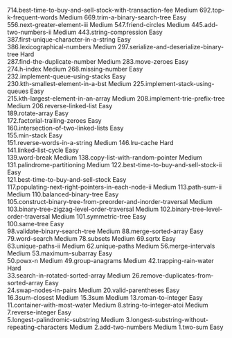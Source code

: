 714.best-time-to-buy-and-sell-stock-with-transaction-fee         Medium
692.top-k-frequent-words                                         Medium
669.trim-a-binary-search-tree                                    Easy  
556.next-greater-element-iii                                     Medium
547.friend-circles                                               Medium
445.add-two-numbers-ii                                           Medium
443.string-compression                                           Easy  
387.first-unique-character-in-a-string                           Easy  
386.lexicographical-numbers                                      Medium
297.serialize-and-deserialize-binary-tree                        Hard  
287.find-the-duplicate-number                                    Medium
283.move-zeroes                                                  Easy  
274.h-index                                                      Medium
268.missing-number                                               Easy  
232.implement-queue-using-stacks                                 Easy  
230.kth-smallest-element-in-a-bst                                Medium
225.implement-stack-using-queues                                 Easy  
215.kth-largest-element-in-an-array                              Medium
208.implement-trie-prefix-tree                                   Medium
206.reverse-linked-list                                          Easy  
189.rotate-array                                                 Easy  
172.factorial-trailing-zeroes                                    Easy  
160.intersection-of-two-linked-lists                             Easy  
155.min-stack                                                    Easy  
151.reverse-words-in-a-string                                    Medium
146.lru-cache                                                    Hard  
141.linked-list-cycle                                            Easy  
139.word-break                                                   Medium
138.copy-list-with-random-pointer                                Medium
131.palindrome-partitioning                                      Medium
122.best-time-to-buy-and-sell-stock-ii                           Easy  
121.best-time-to-buy-and-sell-stock                              Easy  
117.populating-next-right-pointers-in-each-node-ii               Medium
113.path-sum-ii                                                  Medium
110.balanced-binary-tree                                         Easy  
105.construct-binary-tree-from-preorder-and-inorder-traversal    Medium
103.binary-tree-zigzag-level-order-traversal                     Medium
102.binary-tree-level-order-traversal                            Medium
101.symmetric-tree                                               Easy  
100.same-tree                                                    Easy  
 98.validate-binary-search-tree                                  Medium
 88.merge-sorted-array                                           Easy  
 79.word-search                                                  Medium
 78.subsets                                                      Medium
 69.sqrtx                                                        Easy  
 63.unique-paths-ii                                              Medium
 62.unique-paths                                                 Medium
 56.merge-intervals                                              Medium
 53.maximum-subarray                                             Easy  
 50.powx-n                                                       Medium
 49.group-anagrams                                               Medium
 42.trapping-rain-water                                          Hard  
 33.search-in-rotated-sorted-array                               Medium
 26.remove-duplicates-from-sorted-array                          Easy  
 24.swap-nodes-in-pairs                                          Medium
 20.valid-parentheses                                            Easy  
 16.3sum-closest                                                 Medium
 15.3sum                                                         Medium
 13.roman-to-integer                                             Easy  
 11.container-with-most-water                                    Medium
  8.string-to-integer-atoi                                       Medium
  7.reverse-integer                                              Easy  
  5.longest-palindromic-substring                                Medium
  3.longest-substring-without-repeating-characters               Medium
  2.add-two-numbers                                              Medium
  1.two-sum                                                      Easy  
